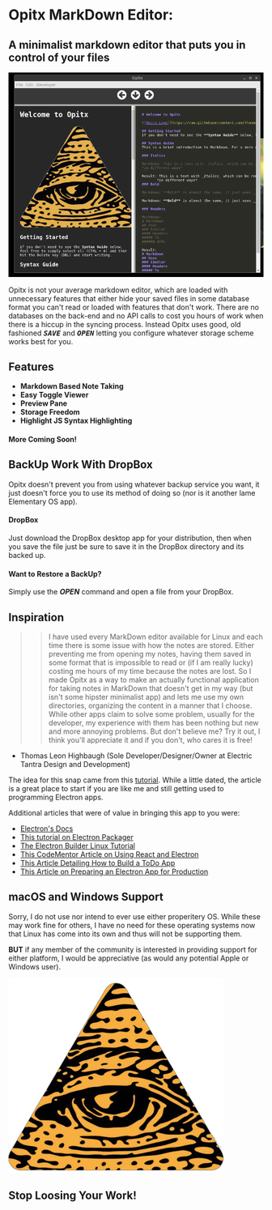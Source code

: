 # Opitx MarkDown Editor:
## A minimalist markdown editor that puts you in control of your files
![Opitx Markdown Editor Screenshot](https://raw.githubusercontent.com/Thomashighbaugh/Opitx/master/Opitx.png)

Opitx is not your average markdown editor, which are loaded with unnecessary features that either hide your saved files in some database format you can't read or loaded with features that don't work. There are no databases on the back-end and no API calls to cost you hours of work when there is a hiccup in the syncing process. Instead Opitx uses good, old fashioned **<kbd>_SAVE_</kbd>** and **<kbd>_OPEN_</kbd>** letting you configure whatever storage scheme works best for you. 


## Features
- **Markdown Based Note Taking**
- **Easy Toggle Viewer** 
- **Preview Pane**
- **Storage Freedom** 
- **Highlight JS Syntax Highlighting**

#### More Coming Soon!


## BackUp Work With DropBox 
Opitx doesn't prevent you from using whatever backup service you want, it just doesn't force you to use its method of doing so (nor is it another lame Elementary OS app). 

#### DropBox 
Just download the DropBox desktop app for your distribution, then when you save the file just be sure to save it in the DropBox directory and its backed up.

#### Want to Restore a BackUp? 
Simply use the **_OPEN_** command and open a file from your DropBox. 

## Inspiration

>> I have used every MarkDown editor available for Linux and each time there is some issue with how the notes are stored. Either preventing me from opening my notes, having them saved in some format that is impossible to read or (if I am really lucky) costing me hours of my time because the notes are lost. 
>> So I made Opitx as a way to make an actually functional application for taking notes in MarkDown that doesn't get in my way (but isn't some hipster minimalist app) and lets me use my own directories, organizing the content in a manner that I choose. 
>> While other apps claim to solve some problem, usually for the developer, my experience with them has been nothing but new and more annoying problems. But don't believe me? Try it out, I think you'll appreciate it and if you don't, who cares it is free!
- Thomas Leon Highbaugh (Sole Developer/Designer/Owner at Electric Tantra Design and Development)

The idea for this snap came from this [tutorial](https://www.freecodecamp.org/news/heres-how-i-created-a-markdown-app-with-electron-and-react-1e902f8601ca/). While a little dated, the article is a great place to start if you are like me and still getting used to programming Electron apps. 

Additional articles that were of value in bringing this app to you were:
- [Electron's Docs](https://electronjs.org/docs/all)
- [This tutorial on Electron Packager](https://www.christianengvall.se/electron-packager-tutorial/)
- [The Electron Builder Linux Tutorial](https://www.electron.build/configuration/linux.html)
- [This CodeMentor Article on Using React and Electron](https://www.codementor.io/randyfindley/how-to-build-an-electron-app-using-create-react-app-and-electron-builder-ss1k0sfer)
- [This Article Detailing How to Build a ToDo App](https://codeburst.io/build-a-todo-app-with-electron-d6c61f58b55a)
- [This Article on Preparing an Electron App for Production](https://medium.com/@kitze/%EF%B8%8F-from-react-to-an-electron-app-ready-for-production-a0468ecb1da3)


## macOS and Windows Support

Sorry, I do not use nor intend to ever use either properitery OS. While these may work fine for others, I have no need for these operating systems now that Linux has come into its own and thus will not be supporting them. 

**BUT** if any member of the community is interested in providing support for either platform, I would be appreciative (as would any potential Apple or Windows user). 

![Opitx](https://raw.githubusercontent.com/Thomashighbaugh/Opitx/master/app_resources/icon.png)
## Stop Loosing Your Work!
